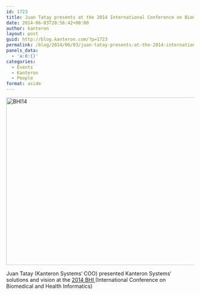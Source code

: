 ```yaml
---
id: 1723
title: Juan Tatay presents at the 2014 International Conference on Biomedical and Health Informatics
date: 2014-06-03T20:56:42+00:00
author: kanteron
layout: post
guid: http://blog.kanteron.com/?p=1723
permalink: /blog/2014/06/03/juan-tatay-presents-at-the-2014-international-conference-on-biomedical-and-health-informatics/
panels_data:
  - 'a:0:{}'
categories:
  - Events
  - Kanteron
  - People
format: aside
---
```

<img class="aligncenter" src="https://pbs.twimg.com/media/BpMwSeOIAAAx6sf.jpg" alt="BHI14" width="600" height="450" />

Juan Tatay (Kanteron Systems‘ COO) presented Kanteron Systems‘ solutions and vision at the <a title="http://bhi.embs.org/2014/" href="http://bhi.embs.org/2014/" target="_blank">2014 BHI </a>(International Conference on Biomedical and Health Informatics)